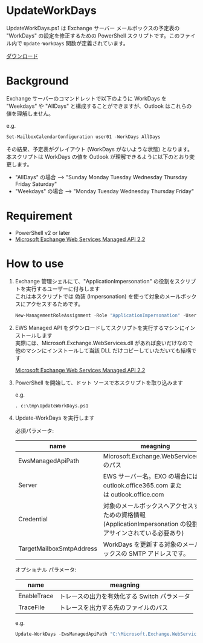 # UpdateWorkDays
UpdateWorkDays.ps1 は Exchange サーバー メールボックスの予定表の "WorkDays" の設定を修正するための PowerShell スクリプトです。このファイル内で `Update-WorkDays` 関数が定義されています。

[ダウンロード](https://raw.githubusercontent.com/jpmessaging/UpdateWorkDays/master/UpdateWorkDays.ps1)

# Background
Exchange サーバーのコマンドレットで以下のように WorkDays を "Weekdays" や "AllDays" と構成することができますが、Outlook はこれらの値を理解しません。

e.g.
```PowerShell
Set-MailboxCalendarConfiguration user01 -WorkDays AllDays
```

その結果、予定表がグレイアウト (WorkDays がないような状態) となります。
本スクリプトは WorkDays の値を Outlook が理解できるように以下のとおり変更します。


- "AllDays" の場合  --> "Sunday Monday Tuesday Wednesday Thursday Friday Saturday"
- "Weekdays" の場合 --> "Monday Tuesday Wednesday Thursday Friday"

# Requirement
- PowerShell v2 or later
- [Microsoft Exchange Web Services Managed API 2.2](https://www.microsoft.com/en-us/download/details.aspx?id=42951)

# How to use

1. Exchange 管理シェルにて、"ApplicationImpersonation" の役割をスクリプトを実行するユーザーに付与します  
   これは本スクリプトでは 偽装 (Impersonation) を使って対象のメールボックスにアクセスするためです。

   ```PowerShell
   New-ManagementRoleAssignment -Role "ApplicationImpersonation" -User contoso\administrator
   ```
   
2. EWS Managed API をダウンロードしてスクリプトを実行するマシンにインストールします  
   実際には、Microsoft.Exchange.WebServices.dll があれば良いだけなので他のマシンにインストールして当該 DLL だけコピーしていただいても結構です
   
   [Microsoft Exchange Web Services Managed API 2.2](https://www.microsoft.com/en-us/download/details.aspx?id=42951)

3. PowerShell を開始して、ドット ソースで本スクリプトを取り込みます

   e.g. 
   ```
   . c:\tmp\UpdateWorkDays.ps1
   ```
  
5. Update-WorkDays を実行します

   必須パラメータ:
   
   |name|meagning
   |----|-
   |EwsManagedApiPath|Microsoft.Exchange.WebServices.dll のパス
   |Server|EWS サーバー名。EXO の場合には、outlook.office365.com または outlook.office.com 
   |Credential|対象のメールボックスへアクセスするための資格情報 (ApplicationImpersonation の役割をアサインされている必要あり)
   |TargetMailboxSmtpAddress|WorkDays を更新する対象のメールボックスの SMTP アドレスです。
   
   オプショナル パラメータ:

   |name|meagning
   |----|-
   |EnableTrace|トレースの出力を有効化する Switch パラメータ
   |TraceFile|トレースを出力する先のファイルのパス
   
   
   e.g.
   ```PowerShell
   Update-WorkDays -EwsManagedApiPath "C:\Microsoft.Exchange.WebServices.dll" -Server myExchange.contoso.local -Credential (Get-Credential) -TargetMailboxSmtpAddress user01@contoso.local
   ```
   
   
   
  
